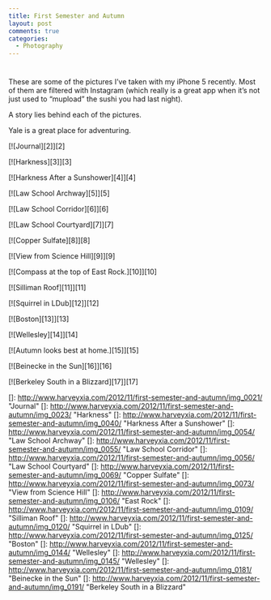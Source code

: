 ```yaml
---
title: First Semester and Autumn
layout: post
comments: true
categories:
  - Photography
---
```

# 

These are some of the pictures I’ve taken with my iPhone 5 recently. Most of them are filtered with Instagram (which really is a great app when it’s not just used to “mupload” the sushi you had last night).

A story lies behind each of the pictures.

Yale is a great place for adventuring.

[![Journal][2]][2] 

[![Harkness][3]][3] 

[![Harkness After a Sunshower][4]][4] 

  
[![Law School Archway][5]][5] 

[![Law School Corridor][6]][6] 

[![Law School Courtyard][7]][7] 

  
[![Copper Sulfate][8]][8] 

[![View from Science Hill][9]][9] 

[![Compass at the top of East Rock.][10]][10] 

  
[![Silliman Roof][11]][11] 

[![Squirrel in LDub][12]][12] 

[![Boston][13]][13] 

  
[![Wellesley][14]][14] 

[![Autumn looks best at home.][15]][15] 

[![Beinecke in the Sun][16]][16] 

  
[![Berkeley South in a Blizzard][17]][17]

 []: http://www.harveyxia.com/2012/11/first-semester-and-autumn/img_0021/ "Journal"
 []: http://www.harveyxia.com/2012/11/first-semester-and-autumn/img_0023/ "Harkness"
 []: http://www.harveyxia.com/2012/11/first-semester-and-autumn/img_0040/ "Harkness After a Sunshower"
 []: http://www.harveyxia.com/2012/11/first-semester-and-autumn/img_0054/ "Law School Archway"
 []: http://www.harveyxia.com/2012/11/first-semester-and-autumn/img_0055/ "Law School Corridor"
 []: http://www.harveyxia.com/2012/11/first-semester-and-autumn/img_0056/ "Law School Courtyard"
 []: http://www.harveyxia.com/2012/11/first-semester-and-autumn/img_0069/ "Copper Sulfate"
 []: http://www.harveyxia.com/2012/11/first-semester-and-autumn/img_0073/ "View from Science Hill"
 []: http://www.harveyxia.com/2012/11/first-semester-and-autumn/img_0106/ "East Rock"
 []: http://www.harveyxia.com/2012/11/first-semester-and-autumn/img_0109/ "Silliman Roof"
 []: http://www.harveyxia.com/2012/11/first-semester-and-autumn/img_0120/ "Squirrel in LDub"
 []: http://www.harveyxia.com/2012/11/first-semester-and-autumn/img_0125/ "Boston"
 []: http://www.harveyxia.com/2012/11/first-semester-and-autumn/img_0144/ "Wellesley"
 []: http://www.harveyxia.com/2012/11/first-semester-and-autumn/img_0145/ "Wellesley"
 []: http://www.harveyxia.com/2012/11/first-semester-and-autumn/img_0181/ "Beinecke in the Sun"
 []: http://www.harveyxia.com/2012/11/first-semester-and-autumn/img_0191/ "Berkeley South in a Blizzard"
